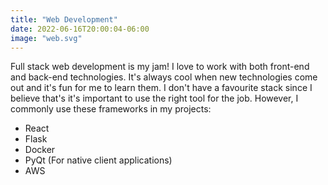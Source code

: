 ```yaml
---
title: "Web Development"
date: 2022-06-16T20:00:04-06:00
image: "web.svg"
---
```


Full stack web development is my jam! I love to work with both front-end and
back-end technologies. It's always cool when new technologies come out and 
it's fun for me to learn them. I don't have a favourite stack since I believe
that's it's important to use the right tool for the job. However, I commonly
use these frameworks in my projects:

- React 
- Flask 
- Docker
- PyQt (For native client applications)
- AWS


